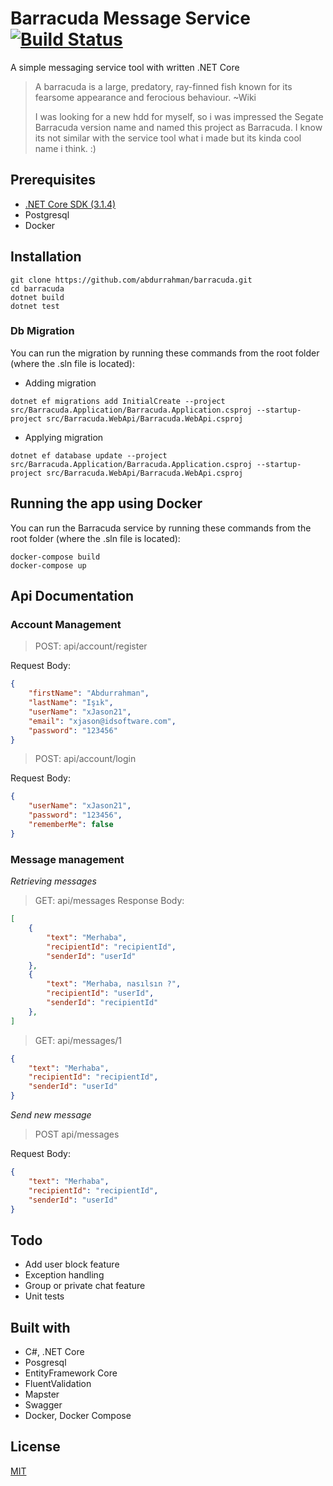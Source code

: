 # Barracuda Message Service [![Build Status](https://travis-ci.org/abdurrahman/barracuda.svg?branch=master)](https://travis-ci.org/abdurrahman/barracuda)

A simple messaging service tool with written .NET Core

> A barracuda is a large, predatory, ray-finned fish known for its fearsome appearance and ferocious behaviour. ~Wiki 
>
> I was looking for a new hdd for myself, so i was impressed the Segate Barracuda version name and named this project as Barracuda. I know its not similar with the service tool what i made but its kinda cool name i think. :)

## Prerequisites

* [.NET Core SDK (3.1.4)](https://dotnet.microsoft.com/download/dotnet-core/3.1)
* Postgresql
* Docker

## Installation

```shell
git clone https://github.com/abdurrahman/barracuda.git
cd barracuda
dotnet build
dotnet test
```

### Db Migration

You can run the migration by running these commands from the root folder (where the .sln file is located):

* Adding migration

```shell
dotnet ef migrations add InitialCreate --project src/Barracuda.Application/Barracuda.Application.csproj --startup-project src/Barracuda.WebApi/Barracuda.WebApi.csproj
```

* Applying migration

```shell
dotnet ef database update --project src/Barracuda.Application/Barracuda.Application.csproj --startup-project src/Barracuda.WebApi/Barracuda.WebApi.csproj
```

## Running the app using Docker

You can run the Barracuda service by running these commands from the root folder (where the .sln file is located):

```
docker-compose build
docker-compose up
```

## Api Documentation

### Account Management

> POST: api/account/register

Request Body:
```json
{
    "firstName": "Abdurrahman",
    "lastName": "Işık",
    "userName": "xJason21",
    "email": "xjason@idsoftware.com",
    "password": "123456"
}
```

> POST: api/account/login

Request Body:
```json
{
    "userName": "xJason21",
    "password": "123456",
    "rememberMe": false
}
```

### Message management

*Retrieving messages*

> GET: api/messages
Response Body:
```json
[
    {
        "text": "Merhaba",
        "recipientId": "recipientId",
        "senderId": "userId"
    },
    {
        "text": "Merhaba, nasılsın ?",
        "recipientId": "userId",
        "senderId": "recipientId"
    },
]
```

> GET: api/messages/1

```json
{
    "text": "Merhaba",
    "recipientId": "recipientId",
    "senderId": "userId"
}
```

*Send new message*

> POST api/messages

Request Body:
```json
{
    "text": "Merhaba",
    "recipientId": "recipientId",
    "senderId": "userId"
}
```

## Todo

* Add user block feature
* Exception handling
* Group or private chat feature
* Unit tests

## Built with

* C#, .NET Core
* Posgresql
* EntityFramework Core
* FluentValidation
* Mapster
* Swagger
* Docker, Docker Compose

## License
[MIT](LICENSE.md)
